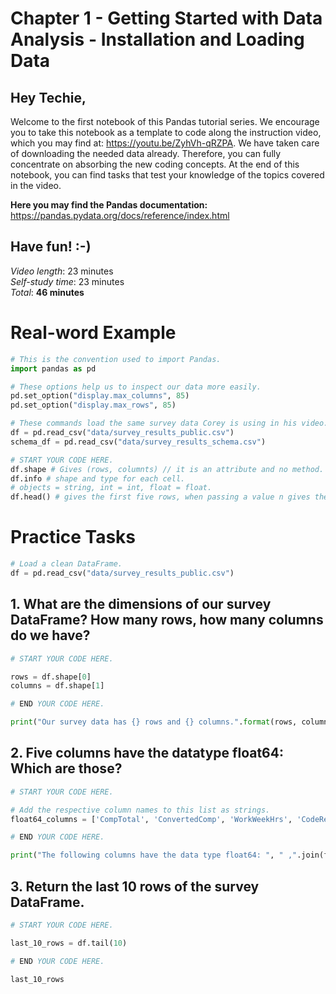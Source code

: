 # Chapter 1 - Getting Started with Data Analysis - Installation and Loading Data   
## Hey Techie,   
Welcome to the first notebook of this Pandas tutorial series. We encourage you to take this notebook as a template to code along the instruction video, which you may find at: https://youtu.be/ZyhVh-qRZPA. We have taken care of downloading the needed data already. Therefore, you can fully concentrate on absorbing the new coding concepts. At the end of this notebook, you can find tasks that test your knowledge of the topics covered in the video.    

**Here you may find the Pandas documentation:** https://pandas.pydata.org/docs/reference/index.html  
## Have fun! :-)   
*Video length*: 23 minutes   
*Self-study time*: 23 minutes   
*Total*: **46 minutes**

# Real-word Example

```python
# This is the convention used to import Pandas.
import pandas as pd
```

```python
# These options help us to inspect our data more easily.
pd.set_option("display.max_columns", 85)
pd.set_option("display.max_rows", 85)
```

```python
# These commands load the same survey data Corey is using in his video.
df = pd.read_csv("data/survey_results_public.csv")
schema_df = pd.read_csv("data/survey_results_schema.csv")
```

```python
# START YOUR CODE HERE.
df.shape # Gives (rows, columnts) // it is an attribute and no method.
df.info # shape and type for each cell.
# objects = string, int = int, float = float.
df.head() # gives the first five rows, when passing a value n gives the first n rows, we use de.tail() for the last rows.
```

# Practice Tasks

```python
# Load a clean DataFrame.
df = pd.read_csv("data/survey_results_public.csv")
```

## 1. What are the dimensions of our survey DataFrame? How many rows, how many columns do we have?   

```python
# START YOUR CODE HERE.

rows = df.shape[0]
columns = df.shape[1]

# END YOUR CODE HERE.

print("Our survey data has {} rows and {} columns.".format(rows, columns))
```

## 2. Five columns have the datatype float64: Which are those?   

```python
# START YOUR CODE HERE.

# Add the respective column names to this list as strings.
float64_columns = ['CompTotal', 'ConvertedComp', 'WorkWeekHrs', 'CodeRevHrs', 'Age']

# END YOUR CODE HERE.

print("The following columns have the data type float64: ", " ,".join(float64_columns))
```

## 3. Return the last 10 rows of the survey DataFrame.   

```python
# START YOUR CODE HERE.

last_10_rows = df.tail(10)

# END YOUR CODE HERE.

last_10_rows
```

